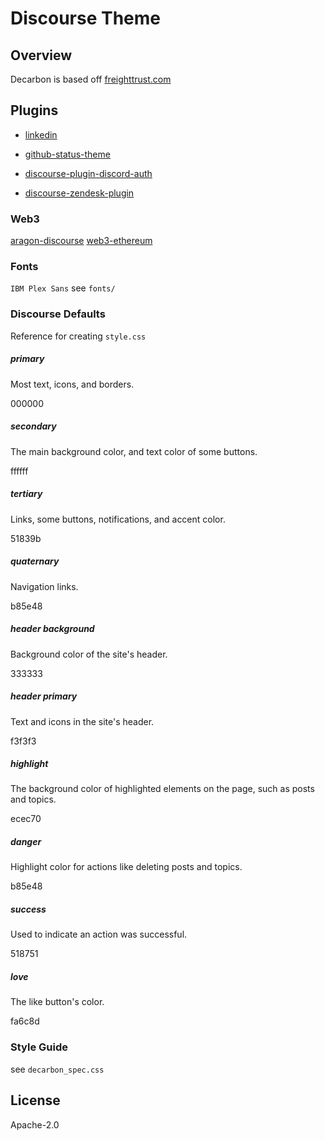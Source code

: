 # Discourse Theme

## Overview

Decarbon is based off [freighttrust.com](https://freighttrust.com)

## Plugins

- [linkedin](https://github.com/discourse/discourse-plugin-linkedin-auth)

- [github-status-theme](https://github.com/discourse/github-status-theme)   

- [discourse-plugin-discord-auth](https://github.com/discourse/discourse-plugin-discord-auth)

- [discourse-zendesk-plugin](https://github.com/discourse/discourse-zendesk-plugin)

### Web3 

[aragon-discourse](#)
[web3-ethereum](#)

### Fonts

`IBM Plex Sans` see `fonts/`

### Discourse Defaults

Reference for creating `style.css`

##### primary
Most text, icons, and borders.

000000
 
 
##### secondary
The main background color, and text color of some buttons.

ffffff
 
 
##### tertiary
Links, some buttons, notifications, and accent color.

51839b
 
 
##### quaternary
Navigation links.

b85e48
 
 
##### header background
Background color of the site's header.

333333
 
 
##### header primary
Text and icons in the site's header.

f3f3f3
 
 
##### highlight
The background color of highlighted elements on the page, such as posts and topics.

ecec70
 
 
##### danger
Highlight color for actions like deleting posts and topics.

b85e48
 
 
##### success
Used to indicate an action was successful.

518751
 
 
##### love
The like button's color.

fa6c8d


### Style Guide

see `decarbon_spec.css`

## License

Apache-2.0
